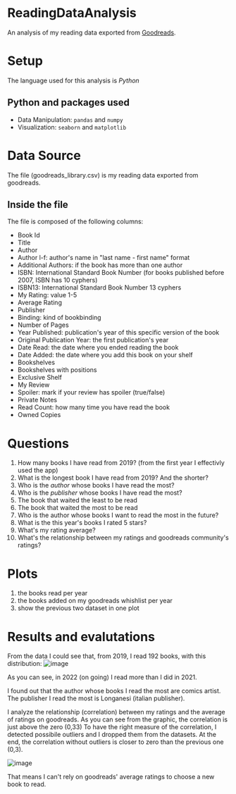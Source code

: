 # ReadingDataAnalysis
An analysis of my reading data exported from [Goodreads](https://www.goodreads.com/).

# Setup
The language used for this analysis is *Python*
## Python and packages used
- Data Manipulation: `pandas` and `numpy`
- Visualization: `seaborn` and `matplotlib`


# Data Source
The file (goodreads_library.csv) is my reading data exported from goodreads.
## Inside the file
The file is composed of the following columns:
- Book Id
- Title
- Author
- Author l-f: author's name in "last name - first name" format
- Additional Authors: if the book has more than one author
- ISBN: International Standard Book Number (for books published before 2007, ISBN has 10 cyphers)
- ISBN13: International Standard Book Number 13 cyphers
- My Rating: value 1-5
- Average Rating
- Publisher
- Binding: kind of bookbinding
- Number of Pages
- Year Published: publication's year of this specific version of the book
- Original Publication Year: the first publication's year
- Date Read: the date where you ended reading the book
- Date Added: the date where you add this book on your shelf
- Bookshelves
- Bookshelves with positions
- Exclusive Shelf
- My Review
- Spoiler: mark if your review has spoiler (true/false)
- Private Notes
- Read Count: how many time you have read the book
- Owned Copies

# Questions
1. How many books I have read from 2019? (from the first year I effectivly used the app)
2. What is the longest book I have read from 2019? And the shorter?
3. Who is the *author* whose books I have read the most?
4.  Who is the *publisher* whose books I have read the most?
5.  The book that waited the least to be read
6.  The book that waited the most to be read
7.  Who is the author whose books I want to read the most in the future?
8.  What is the this year's books I rated 5 stars?
9.  What's my rating average?
10.  What's the relationship between my ratings and goodreads community's ratings?

# Plots
1. the books read per year
2. the books added on my goodreads whishlist per year
3. show the previous two dataset in one plot

# Results and evalutations
From the data I could see that, from 2019, I read 192 books, with this distribution:
![image](https://github.com/emmedibi/ReadingDataAnalysis/assets/55384897/c0eed7f6-5855-4ff1-99bd-c6770ddbacc5)

As you can see, in 2022 (on going) I read more than I did in 2021.

I found out that the author whose books I read the most are comics artist. The publisher I read the most is Longanesi (italian publisher).

I analyze the relationship (correlation) between my ratings and the average of ratings on goodreads.
As you can see from the graphic, the correlation is just above the zero (0,33)
To have the right measure of the correlation, I detected possibile outliers and I dropped them from the datasets.
At the end, the correlation without outliers is closer to zero than the previous one (0,3).

![image](https://github.com/emmedibi/ReadingDataAnalysis/assets/55384897/9806a70e-ec54-4f26-9e08-c3677abc6202)

That means I can't rely on goodreads' average ratings to choose a new book to read.
